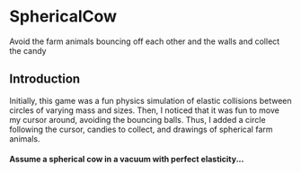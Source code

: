 # SphericalCow
Avoid the farm animals bouncing off each other and the walls and collect the candy
## Introduction
Initially, this game was a fun physics simulation of elastic collisions between circles of varying mass and sizes. Then, I noticed that it was fun to move my cursor around, avoiding the bouncing balls. Thus, I added a circle following the cursor, candies to collect, and drawings of spherical farm animals.
#### Assume a spherical cow in a vacuum with perfect elasticity...
